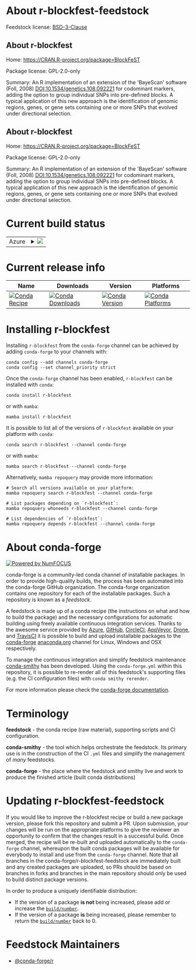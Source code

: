 About r-blockfest-feedstock
===========================

Feedstock license: [BSD-3-Clause](https://github.com/conda-forge/r-blockfest-feedstock/blob/main/LICENSE.txt)


About r-blockfest
-----------------

Home: https://CRAN.R-project.org/package=BlockFeST

Package license: GPL-2.0-only

Summary: An R implementation of an extension of the 'BayeScan' software (Foll, 2008) <DOI:10.1534/genetics.108.092221> for codominant markers, adding the option to group individual SNPs into pre-defined blocks. A typical application of this new approach is the identification of genomic regions, genes, or gene sets containing one or more SNPs that evolved under directional selection.

About r-blockfest
-----------------

Home: https://CRAN.R-project.org/package=BlockFeST

Package license: GPL-2.0-only

Summary: An R implementation of an extension of the 'BayeScan' software (Foll, 2008) <DOI:10.1534/genetics.108.092221> for codominant markers, adding the option to group individual SNPs into pre-defined blocks. A typical application of this new approach is the identification of genomic regions, genes, or gene sets containing one or more SNPs that evolved under directional selection.

Current build status
====================


<table>
    
  <tr>
    <td>Azure</td>
    <td>
      <details>
        <summary>
          <a href="https://dev.azure.com/conda-forge/feedstock-builds/_build/latest?definitionId=7504&branchName=main">
            <img src="https://dev.azure.com/conda-forge/feedstock-builds/_apis/build/status/r-blockfest-feedstock?branchName=main">
          </a>
        </summary>
        <table>
          <thead><tr><th>Variant</th><th>Status</th></tr></thead>
          <tbody><tr>
              <td>linux_64_r_base4.3</td>
              <td>
                <a href="https://dev.azure.com/conda-forge/feedstock-builds/_build/latest?definitionId=7504&branchName=main">
                  <img src="https://dev.azure.com/conda-forge/feedstock-builds/_apis/build/status/r-blockfest-feedstock?branchName=main&jobName=linux&configuration=linux%20linux_64_r_base4.3" alt="variant">
                </a>
              </td>
            </tr><tr>
              <td>linux_64_r_base4.4</td>
              <td>
                <a href="https://dev.azure.com/conda-forge/feedstock-builds/_build/latest?definitionId=7504&branchName=main">
                  <img src="https://dev.azure.com/conda-forge/feedstock-builds/_apis/build/status/r-blockfest-feedstock?branchName=main&jobName=linux&configuration=linux%20linux_64_r_base4.4" alt="variant">
                </a>
              </td>
            </tr><tr>
              <td>osx_64_r_base4.3</td>
              <td>
                <a href="https://dev.azure.com/conda-forge/feedstock-builds/_build/latest?definitionId=7504&branchName=main">
                  <img src="https://dev.azure.com/conda-forge/feedstock-builds/_apis/build/status/r-blockfest-feedstock?branchName=main&jobName=osx&configuration=osx%20osx_64_r_base4.3" alt="variant">
                </a>
              </td>
            </tr><tr>
              <td>osx_64_r_base4.4</td>
              <td>
                <a href="https://dev.azure.com/conda-forge/feedstock-builds/_build/latest?definitionId=7504&branchName=main">
                  <img src="https://dev.azure.com/conda-forge/feedstock-builds/_apis/build/status/r-blockfest-feedstock?branchName=main&jobName=osx&configuration=osx%20osx_64_r_base4.4" alt="variant">
                </a>
              </td>
            </tr><tr>
              <td>win_64_r_base4.3</td>
              <td>
                <a href="https://dev.azure.com/conda-forge/feedstock-builds/_build/latest?definitionId=7504&branchName=main">
                  <img src="https://dev.azure.com/conda-forge/feedstock-builds/_apis/build/status/r-blockfest-feedstock?branchName=main&jobName=win&configuration=win%20win_64_r_base4.3" alt="variant">
                </a>
              </td>
            </tr><tr>
              <td>win_64_r_base4.4</td>
              <td>
                <a href="https://dev.azure.com/conda-forge/feedstock-builds/_build/latest?definitionId=7504&branchName=main">
                  <img src="https://dev.azure.com/conda-forge/feedstock-builds/_apis/build/status/r-blockfest-feedstock?branchName=main&jobName=win&configuration=win%20win_64_r_base4.4" alt="variant">
                </a>
              </td>
            </tr>
          </tbody>
        </table>
      </details>
    </td>
  </tr>
</table>

Current release info
====================

| Name | Downloads | Version | Platforms |
| --- | --- | --- | --- |
| [![Conda Recipe](https://img.shields.io/badge/recipe-r--blockfest-green.svg)](https://anaconda.org/conda-forge/r-blockfest) | [![Conda Downloads](https://img.shields.io/conda/dn/conda-forge/r-blockfest.svg)](https://anaconda.org/conda-forge/r-blockfest) | [![Conda Version](https://img.shields.io/conda/vn/conda-forge/r-blockfest.svg)](https://anaconda.org/conda-forge/r-blockfest) | [![Conda Platforms](https://img.shields.io/conda/pn/conda-forge/r-blockfest.svg)](https://anaconda.org/conda-forge/r-blockfest) |

Installing r-blockfest
======================

Installing `r-blockfest` from the `conda-forge` channel can be achieved by adding `conda-forge` to your channels with:

```
conda config --add channels conda-forge
conda config --set channel_priority strict
```

Once the `conda-forge` channel has been enabled, `r-blockfest` can be installed with `conda`:

```
conda install r-blockfest
```

or with `mamba`:

```
mamba install r-blockfest
```

It is possible to list all of the versions of `r-blockfest` available on your platform with `conda`:

```
conda search r-blockfest --channel conda-forge
```

or with `mamba`:

```
mamba search r-blockfest --channel conda-forge
```

Alternatively, `mamba repoquery` may provide more information:

```
# Search all versions available on your platform:
mamba repoquery search r-blockfest --channel conda-forge

# List packages depending on `r-blockfest`:
mamba repoquery whoneeds r-blockfest --channel conda-forge

# List dependencies of `r-blockfest`:
mamba repoquery depends r-blockfest --channel conda-forge
```


About conda-forge
=================

[![Powered by
NumFOCUS](https://img.shields.io/badge/powered%20by-NumFOCUS-orange.svg?style=flat&colorA=E1523D&colorB=007D8A)](https://numfocus.org)

conda-forge is a community-led conda channel of installable packages.
In order to provide high-quality builds, the process has been automated into the
conda-forge GitHub organization. The conda-forge organization contains one repository
for each of the installable packages. Such a repository is known as a *feedstock*.

A feedstock is made up of a conda recipe (the instructions on what and how to build
the package) and the necessary configurations for automatic building using freely
available continuous integration services. Thanks to the awesome service provided by
[Azure](https://azure.microsoft.com/en-us/services/devops/), [GitHub](https://github.com/),
[CircleCI](https://circleci.com/), [AppVeyor](https://www.appveyor.com/),
[Drone](https://cloud.drone.io/welcome), and [TravisCI](https://travis-ci.com/)
it is possible to build and upload installable packages to the
[conda-forge](https://anaconda.org/conda-forge) [anaconda.org](https://anaconda.org/)
channel for Linux, Windows and OSX respectively.

To manage the continuous integration and simplify feedstock maintenance
[conda-smithy](https://github.com/conda-forge/conda-smithy) has been developed.
Using the ``conda-forge.yml`` within this repository, it is possible to re-render all of
this feedstock's supporting files (e.g. the CI configuration files) with ``conda smithy rerender``.

For more information please check the [conda-forge documentation](https://conda-forge.org/docs/).

Terminology
===========

**feedstock** - the conda recipe (raw material), supporting scripts and CI configuration.

**conda-smithy** - the tool which helps orchestrate the feedstock.
                   Its primary use is in the construction of the CI ``.yml`` files
                   and simplify the management of *many* feedstocks.

**conda-forge** - the place where the feedstock and smithy live and work to
                  produce the finished article (built conda distributions)


Updating r-blockfest-feedstock
==============================

If you would like to improve the r-blockfest recipe or build a new
package version, please fork this repository and submit a PR. Upon submission,
your changes will be run on the appropriate platforms to give the reviewer an
opportunity to confirm that the changes result in a successful build. Once
merged, the recipe will be re-built and uploaded automatically to the
`conda-forge` channel, whereupon the built conda packages will be available for
everybody to install and use from the `conda-forge` channel.
Note that all branches in the conda-forge/r-blockfest-feedstock are
immediately built and any created packages are uploaded, so PRs should be based
on branches in forks and branches in the main repository should only be used to
build distinct package versions.

In order to produce a uniquely identifiable distribution:
 * If the version of a package **is not** being increased, please add or increase
   the [``build/number``](https://docs.conda.io/projects/conda-build/en/latest/resources/define-metadata.html#build-number-and-string).
 * If the version of a package **is** being increased, please remember to return
   the [``build/number``](https://docs.conda.io/projects/conda-build/en/latest/resources/define-metadata.html#build-number-and-string)
   back to 0.

Feedstock Maintainers
=====================

* [@conda-forge/r](https://github.com/conda-forge/r/)

